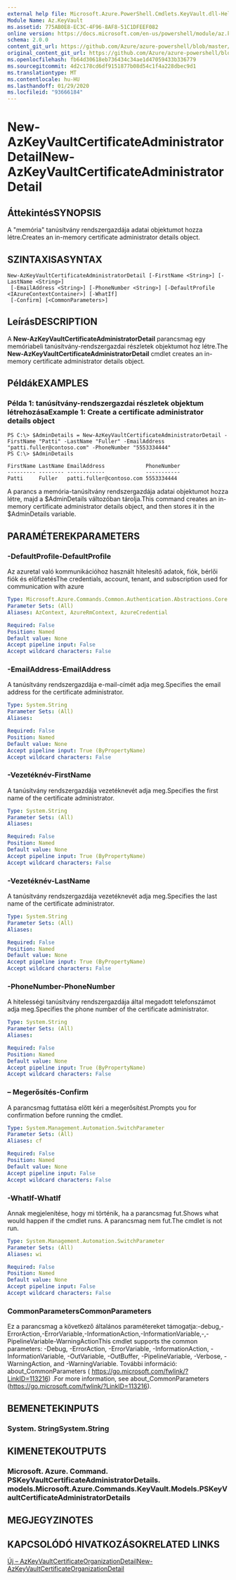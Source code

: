 ```yaml
---
external help file: Microsoft.Azure.PowerShell.Cmdlets.KeyVault.dll-Help.xml
Module Name: Az.KeyVault
ms.assetid: 775AB0E8-EC3C-4F96-8AF8-51C1DFEEF082
online version: https://docs.microsoft.com/en-us/powershell/module/az.keyvault/new-azkeyvaultcertificateadministratordetail
schema: 2.0.0
content_git_url: https://github.com/Azure/azure-powershell/blob/master/src/KeyVault/KeyVault/help/New-AzKeyVaultCertificateAdministratorDetail.md
original_content_git_url: https://github.com/Azure/azure-powershell/blob/master/src/KeyVault/KeyVault/help/New-AzKeyVaultCertificateAdministratorDetail.md
ms.openlocfilehash: fb64d30618eb736434c34ae1d47059433b336779
ms.sourcegitcommit: 4d2c178cd6df9151877b08d54c1f4a228dbec9d1
ms.translationtype: MT
ms.contentlocale: hu-HU
ms.lasthandoff: 01/29/2020
ms.locfileid: "93666184"
---
```

# <span data-ttu-id="d0981-101">New-AzKeyVaultCertificateAdministratorDetail</span><span class="sxs-lookup"><span data-stu-id="d0981-101">New-AzKeyVaultCertificateAdministratorDetail</span></span>

## <span data-ttu-id="d0981-102">Áttekintés</span><span class="sxs-lookup"><span data-stu-id="d0981-102">SYNOPSIS</span></span>
<span data-ttu-id="d0981-103">A "memória" tanúsítvány rendszergazdája adatai objektumot hozza létre.</span><span class="sxs-lookup"><span data-stu-id="d0981-103">Creates an in-memory certificate administrator details object.</span></span>

## <span data-ttu-id="d0981-104">SZINTAXISA</span><span class="sxs-lookup"><span data-stu-id="d0981-104">SYNTAX</span></span>

```
New-AzKeyVaultCertificateAdministratorDetail [-FirstName <String>] [-LastName <String>]
 [-EmailAddress <String>] [-PhoneNumber <String>] [-DefaultProfile <IAzureContextContainer>] [-WhatIf]
 [-Confirm] [<CommonParameters>]
```

## <span data-ttu-id="d0981-105">Leírás</span><span class="sxs-lookup"><span data-stu-id="d0981-105">DESCRIPTION</span></span>
<span data-ttu-id="d0981-106">A **New-AzKeyVaultCertificateAdministratorDetail** parancsmag egy memóriabeli tanúsítvány-rendszergazdai részletek objektumot hoz létre.</span><span class="sxs-lookup"><span data-stu-id="d0981-106">The **New-AzKeyVaultCertificateAdministratorDetail** cmdlet creates an in-memory certificate administrator details object.</span></span>

## <span data-ttu-id="d0981-107">Példák</span><span class="sxs-lookup"><span data-stu-id="d0981-107">EXAMPLES</span></span>

### <span data-ttu-id="d0981-108">Példa 1: tanúsítvány-rendszergazdai részletek objektum létrehozása</span><span class="sxs-lookup"><span data-stu-id="d0981-108">Example 1: Create a certificate administrator details object</span></span>
```
PS C:\> $AdminDetails = New-AzKeyVaultCertificateAdministratorDetail -FirstName "Patti" -LastName "Fuller" -EmailAddress "patti.fuller@contoso.com" -PhoneNumber "5553334444"
PS C:\> $AdminDetails

FirstName LastName EmailAddress             PhoneNumber
--------- -------- ------------             -----------
Patti     Fuller   patti.fuller@contoso.com 5553334444
```

<span data-ttu-id="d0981-109">A parancs a memória-tanúsítvány rendszergazdája adatai objektumot hozza létre, majd a $AdminDetails változóban tárolja.</span><span class="sxs-lookup"><span data-stu-id="d0981-109">This command creates an in-memory certificate administrator details object, and then stores it in the $AdminDetails variable.</span></span>

## <span data-ttu-id="d0981-110">PARAMÉTEREK</span><span class="sxs-lookup"><span data-stu-id="d0981-110">PARAMETERS</span></span>

### <span data-ttu-id="d0981-111">-DefaultProfile</span><span class="sxs-lookup"><span data-stu-id="d0981-111">-DefaultProfile</span></span>
<span data-ttu-id="d0981-112">Az azuretal való kommunikációhoz használt hitelesítő adatok, fiók, bérlői fiók és előfizetés</span><span class="sxs-lookup"><span data-stu-id="d0981-112">The credentials, account, tenant, and subscription used for communication with azure</span></span>

```yaml
Type: Microsoft.Azure.Commands.Common.Authentication.Abstractions.Core.IAzureContextContainer
Parameter Sets: (All)
Aliases: AzContext, AzureRmContext, AzureCredential

Required: False
Position: Named
Default value: None
Accept pipeline input: False
Accept wildcard characters: False
```

### <span data-ttu-id="d0981-113">-EmailAddress</span><span class="sxs-lookup"><span data-stu-id="d0981-113">-EmailAddress</span></span>
<span data-ttu-id="d0981-114">A tanúsítvány rendszergazdája e-mail-címét adja meg.</span><span class="sxs-lookup"><span data-stu-id="d0981-114">Specifies the email address for the certificate administrator.</span></span>

```yaml
Type: System.String
Parameter Sets: (All)
Aliases:

Required: False
Position: Named
Default value: None
Accept pipeline input: True (ByPropertyName)
Accept wildcard characters: False
```

### <span data-ttu-id="d0981-115">-Vezetéknév</span><span class="sxs-lookup"><span data-stu-id="d0981-115">-FirstName</span></span>
<span data-ttu-id="d0981-116">A tanúsítvány rendszergazdája vezetéknevét adja meg.</span><span class="sxs-lookup"><span data-stu-id="d0981-116">Specifies the first name of the certificate administrator.</span></span>

```yaml
Type: System.String
Parameter Sets: (All)
Aliases:

Required: False
Position: Named
Default value: None
Accept pipeline input: True (ByPropertyName)
Accept wildcard characters: False
```

### <span data-ttu-id="d0981-117">-Vezetéknév</span><span class="sxs-lookup"><span data-stu-id="d0981-117">-LastName</span></span>
<span data-ttu-id="d0981-118">A tanúsítvány rendszergazdája vezetéknevét adja meg.</span><span class="sxs-lookup"><span data-stu-id="d0981-118">Specifies the last name of the certificate administrator.</span></span>

```yaml
Type: System.String
Parameter Sets: (All)
Aliases:

Required: False
Position: Named
Default value: None
Accept pipeline input: True (ByPropertyName)
Accept wildcard characters: False
```

### <span data-ttu-id="d0981-119">-PhoneNumber</span><span class="sxs-lookup"><span data-stu-id="d0981-119">-PhoneNumber</span></span>
<span data-ttu-id="d0981-120">A hitelességi tanúsítvány rendszergazdája által megadott telefonszámot adja meg.</span><span class="sxs-lookup"><span data-stu-id="d0981-120">Specifies the phone number of the certificate administrator.</span></span>

```yaml
Type: System.String
Parameter Sets: (All)
Aliases:

Required: False
Position: Named
Default value: None
Accept pipeline input: True (ByPropertyName)
Accept wildcard characters: False
```

### <span data-ttu-id="d0981-121">– Megerősítés</span><span class="sxs-lookup"><span data-stu-id="d0981-121">-Confirm</span></span>
<span data-ttu-id="d0981-122">A parancsmag futtatása előtt kéri a megerősítést.</span><span class="sxs-lookup"><span data-stu-id="d0981-122">Prompts you for confirmation before running the cmdlet.</span></span>

```yaml
Type: System.Management.Automation.SwitchParameter
Parameter Sets: (All)
Aliases: cf

Required: False
Position: Named
Default value: None
Accept pipeline input: False
Accept wildcard characters: False
```

### <span data-ttu-id="d0981-123">-WhatIf</span><span class="sxs-lookup"><span data-stu-id="d0981-123">-WhatIf</span></span>
<span data-ttu-id="d0981-124">Annak megjelenítése, hogy mi történik, ha a parancsmag fut.</span><span class="sxs-lookup"><span data-stu-id="d0981-124">Shows what would happen if the cmdlet runs.</span></span>
<span data-ttu-id="d0981-125">A parancsmag nem fut.</span><span class="sxs-lookup"><span data-stu-id="d0981-125">The cmdlet is not run.</span></span>

```yaml
Type: System.Management.Automation.SwitchParameter
Parameter Sets: (All)
Aliases: wi

Required: False
Position: Named
Default value: None
Accept pipeline input: False
Accept wildcard characters: False
```

### <span data-ttu-id="d0981-126">CommonParameters</span><span class="sxs-lookup"><span data-stu-id="d0981-126">CommonParameters</span></span>
<span data-ttu-id="d0981-127">Ez a parancsmag a következő általános paramétereket támogatja:-debug,-ErrorAction,-ErrorVariable,-InformationAction,-InformationVariable,-,-PipelineVariable-WarningAction</span><span class="sxs-lookup"><span data-stu-id="d0981-127">This cmdlet supports the common parameters: -Debug, -ErrorAction, -ErrorVariable, -InformationAction, -InformationVariable, -OutVariable, -OutBuffer, -PipelineVariable, -Verbose, -WarningAction, and -WarningVariable.</span></span> <span data-ttu-id="d0981-128">További információ: about_CommonParameters ( https://go.microsoft.com/fwlink/?LinkID=113216) .</span><span class="sxs-lookup"><span data-stu-id="d0981-128">For more information, see about_CommonParameters (https://go.microsoft.com/fwlink/?LinkID=113216).</span></span>

## <span data-ttu-id="d0981-129">BEMENETEK</span><span class="sxs-lookup"><span data-stu-id="d0981-129">INPUTS</span></span>

### <span data-ttu-id="d0981-130">System. String</span><span class="sxs-lookup"><span data-stu-id="d0981-130">System.String</span></span>

## <span data-ttu-id="d0981-131">KIMENETEK</span><span class="sxs-lookup"><span data-stu-id="d0981-131">OUTPUTS</span></span>

### <span data-ttu-id="d0981-132">Microsoft. Azure. Command. PSKeyVaultCertificateAdministratorDetails. models.</span><span class="sxs-lookup"><span data-stu-id="d0981-132">Microsoft.Azure.Commands.KeyVault.Models.PSKeyVaultCertificateAdministratorDetails</span></span>

## <span data-ttu-id="d0981-133">MEGJEGYZI</span><span class="sxs-lookup"><span data-stu-id="d0981-133">NOTES</span></span>

## <span data-ttu-id="d0981-134">KAPCSOLÓDÓ HIVATKOZÁSOK</span><span class="sxs-lookup"><span data-stu-id="d0981-134">RELATED LINKS</span></span>

[<span data-ttu-id="d0981-135">Új – AzKeyVaultCertificateOrganizationDetail</span><span class="sxs-lookup"><span data-stu-id="d0981-135">New-AzKeyVaultCertificateOrganizationDetail</span></span>](./New-AzKeyVaultCertificateOrganizationDetail.md)

